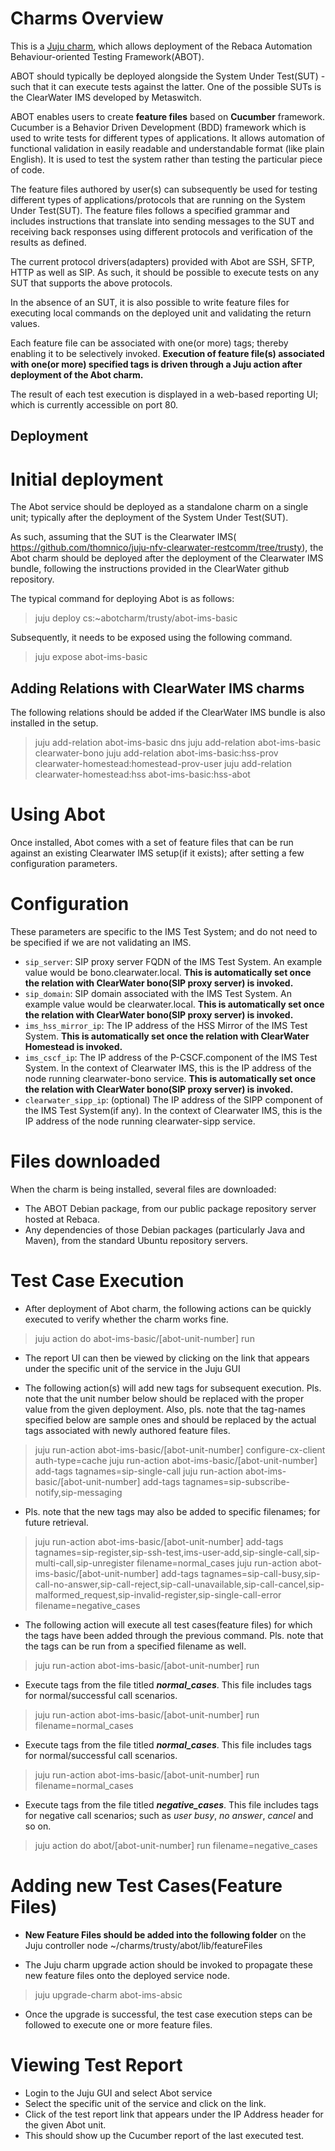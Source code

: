 # Charms Overview

This is a [Juju charm](https://jujucharms.com/about), which allows deployment of the Rebaca Automation Behaviour-oriented Testing Framework(ABOT).

ABOT should typically be deployed alongside the System Under Test(SUT) - such that it can execute tests against the latter. One of the possible SUTs is the ClearWater IMS developed by Metaswitch.

ABOT enables users to create **feature files** based on **Cucumber** framework. Cucumber is a Behavior Driven Development (BDD) framework which is used to write tests for different types of applications. It allows automation of functional validation in easily readable and understandable format (like plain English). It is used to test the system rather than testing the particular piece of code.

The feature files authored by user(s) can subsequently be used for testing different types of applications/protocols that are running on the System Under Test(SUT). The feature files follows a specified grammar and includes instructions that translate into sending messages to the SUT and receiving back responses using different protocols and verification of the results as defined.

The current protocol drivers(adapters) provided with Abot are SSH, SFTP, HTTP as well as SIP.  As such, it should be possible to execute tests on any SUT that supports the above protocols. 

In the absence of an SUT, it is also possible to write feature files for executing local commands on the deployed unit and validating the return values. 

Each feature file can be associated with one(or more) tags; thereby enabling it to be selectively invoked. **Execution of feature file(s) associated with one(or more) specified tags is driven through a Juju action after deployment of the Abot charm.**

The result of each test execution is displayed in a web-based reporting UI; which is currently accessible on port 80.
 

## Deployment

# Initial deployment

The Abot service should be deployed as a standalone charm on a single unit; typically after the deployment of the System Under Test(SUT).

As such, assuming that the SUT is the Clearwater IMS( https://github.com/thomnico/juju-nfv-clearwater-restcomm/tree/trusty), the Abot charm should be deployed after the deployment of the Clearwater IMS bundle, following the instructions provided in the ClearWater github repository.

The typical command for deploying Abot is as follows:


> juju deploy cs:~abotcharm/trusty/abot-ims-basic

Subsequently, it needs to be exposed using the following command.

> juju expose abot-ims-basic

## Adding Relations with ClearWater IMS charms

The following relations should be added if the ClearWater IMS bundle is also installed in the setup.
> juju add-relation abot-ims-basic dns
> juju add-relation abot-ims-basic clearwater-bono
> juju add-relation abot-ims-basic:hss-prov clearwater-homestead:homestead-prov-user
> juju add-relation clearwater-homestead:hss abot-ims-basic:hss-abot


# Using Abot

Once installed, Abot comes with a set of feature files that can be run against an existing Clearwater IMS setup(if it exists); after setting a few configuration parameters. 


# Configuration

These parameters are specific to the IMS Test System; and do not need to be specified if we are not validating an IMS.

-  `sip_server`: SIP proxy server FQDN of the IMS Test System. An example value would be bono.clearwater.local. **This is automatically set once the relation with ClearWater bono(SIP proxy server) is invoked.**
-  `sip_domain`: SIP domain associated with the IMS Test System. An example value would be clearwater.local. **This is automatically set once the relation with ClearWater bono(SIP proxy server) is invoked.**
-  `ims_hss_mirror_ip`: The IP address of the HSS Mirror of the IMS Test System. **This is automatically set once the relation with ClearWater Homestead is invoked.**
-  `ims_cscf_ip`: The IP address of the P-CSCF.component of the IMS Test System. In the context of Clearwater IMS, this is the IP address of the node running clearwater-bono service. **This is automatically set once the relation with ClearWater bono(SIP proxy server) is invoked.**
-  `clearwater_sipp_ip`: (optional) The IP address of the SIPP component of the IMS Test System(if any). In the context of Clearwater IMS, this is the IP address of the node running clearwater-sipp service.

# Files downloaded

When the charm is being installed, several files are downloaded:

- The ABOT Debian package, from our public package repository server hosted at Rebaca.
- Any dependencies of those Debian packages (particularly Java and Maven), from the standard Ubuntu repository servers.

# Test Case Execution

 - After deployment of Abot charm, the following actions can be quickly executed to verify whether the charm works fine.
> juju action do  abot-ims-basic/[abot-unit-number] run

 - The report UI can then be viewed by clicking on the link that appears under the specific unit of the service in the Juju GUI
 


- The following action(s) will add new tags for subsequent execution. Pls. note that the unit number below should be replaced with the proper value from the given deployment. Also, pls. note that the tag-names specified below are sample ones and should be replaced by the actual tags associated with newly authored feature files.
  
> juju run-action abot-ims-basic/[abot-unit-number] configure-cx-client auth-type=cache
> juju run-action abot-ims-basic/[abot-unit-number] add-tags tagnames=sip-single-call
> juju run-action  abot-ims-basic/[abot-unit-number] add-tags tagnames=sip-subscribe-notify,sip-messaging

- Pls. note that the new tags may also be added to specific filenames; for future retrieval. 
> juju run-action  abot-ims-basic/[abot-unit-number] add-tags tagnames=sip-register,sip-ssh-test,ims-user-add,sip-single-call,sip-multi-call,sip-unregister   filename=normal_cases
> juju run-action  abot-ims-basic/[abot-unit-number] add-tags tagnames=sip-call-busy,sip-call-no-answer,sip-call-reject,sip-call-unavailable,sip-call-cancel,sip-malformed_request,sip-invalid-register,sip-single-call-error  filename=negative_cases


- The following action will execute all test cases(feature files) for which the tags have been added through the previous command. Pls. note that the tags can be run from a specified filename as well.

>  juju run-action abot-ims-basic/[abot-unit-number] run

- Execute tags from the file titled ***normal_cases***. This file includes tags for normal/successful call scenarios.
>  juju run-action abot-ims-basic/[abot-unit-number] run filename=normal_cases

- Execute tags from the file titled ***normal_cases***. This file includes tags for normal/successful call scenarios.
>  juju run-action   abot-ims-basic/[abot-unit-number] run filename=normal_cases

- Execute tags from the file titled ***negative_cases***. This file includes tags for negative call scenarios; such as *user busy*, *no answer*, *cancel* and so on.
>  juju action do  abot/[abot-unit-number] run filename=negative_cases

# Adding new Test Cases(Feature Files)

- **New Feature Files should be added into the following folder** on the Juju controller node
   ~/charms/trusty/abot/lib/featureFiles
   
- The Juju charm upgrade action should be invoked to propagate these new feature files onto the deployed service node.
  

> juju upgrade-charm  abot-ims-absic

- Once the upgrade is successful, the test case execution steps can be followed to execute one or more feature files.

# Viewing Test Report

- Login to the Juju GUI and select Abot service
- Select the specific unit of the service and click on the link.
- Click of the test report link that appears under the IP Address header for the given Abot unit.
- This should show up the Cucumber report of the last executed test.
